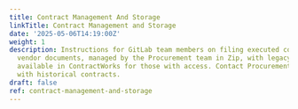 ```yaml
---
title: Contract Management And Storage
linkTitle: Contract Management and Storage
date: '2025-05-06T14:19:00Z'
weight: 1
description: Instructions for GitLab team members on filing executed contracts and
  vendor documents, managed by the Procurement team in Zip, with legacy agreements
  available in ContractWorks for those with access. Contact Procurement for assistance
  with historical contracts.
draft: false
ref: contract-management-and-storage
---
```


